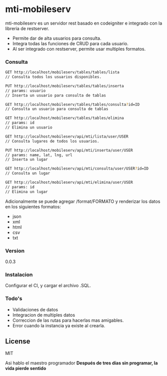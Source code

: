 # mti-mobileserv

mti-mobileserv es un servidor rest basado en codeigniter e integrado con la libreria de restserver.

  - Permite dar de alta usuarios para consulta.
  - Integra todas las funciones de CRUD para cada usuario.
  - Al ser integrado con restserver, permite usar multiples formatos.

### Consulta

```sh
GET http://localhost/mobileserv/tables/tables/lista
// Consulta todos los usuarios disponibles.

PUT http://localhost/mobileserv/tables/tables/inserta
// params: usuario
// Inserta un usuario para consulta de tablas

GET http://localhost/mobileserv/tables/tables/consulta?id=ID
// Consulta un usuario para consulta de tablas

GET http://localhost/mobileserv/tables/tables/elimina
// params: id
// Elimina un usuario
```

```sh
GET http://localhost/mobileserv/api/mti/lista/user/USER
// Consulta lugares de todos los usuarios.

PUT http://localhost/mobileserv/api/mti/inserta/user/USER
// params: name, lat, lng, url
// Inserta un lugar

GET http://localhost/mobileserv/api/mti/consulta/user/USER?id=ID
// Consulta un lugar

GET http://localhost/mobileserv/api/mti/elimina/user/USER
// params: id
// Elimina un lugar
```

Adicionalmente se puede agregar /format/FORMATO y renderizar los datos en los siguientes formatos:
 - json
 - xml
 - html
 - csv
 - txt

### Version
0.0.3

### Instalacion

Configurar el CI, y cargar el archivo .SQL.

### Todo's

 - Validaciones de datos
 - Integracion de multiples datos
 - Correccion de las rutas para hacerlas mas amigables.
 - Error cuando la instancia ya existe al crearla.

License
----

MIT

Asi hablo el maestro programador
**Después de tres días sin programar, la vida pierde sentido**